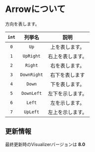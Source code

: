 # Arrowについて

方向を表します。

|`int`|列挙名|説明|
|:-:|:-:|:-:|
|`0`|`Up`|上を表します。|
|`1`|`UpRight`|右上を表します。|
|`2`|`Right`|右を表します。|
|`3`|`DownRight`|右下を表します|
|`4`|`Down`|下を表します。|
|`5`|`DownLeft`|左下を示します。|
|`6`|`Left`|左を示します。|
|`7`|`UpLeft`|左上を示します。|

## 更新情報

最終更新時のVisualizerバージョンは **8.0**